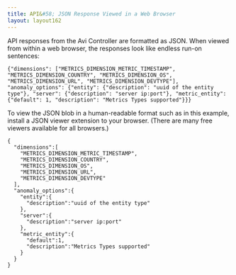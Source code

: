```yaml
---
title: API&#58; JSON Response Viewed in a Web Browser
layout: layout162
---
```

API responses from the Avi Controller are formatted as JSON. When viewed from within a web browser, the responses look like endless run-on sentences:

<pre><code class="language-json">{"dimensions": ["METRICS_DIMENSION_METRIC_TIMESTAMP", "METRICS_DIMENSION_COUNTRY", "METRICS_DIMENSION_OS", "METRICS_DIMENSION_URL", "METRICS_DIMENSION_DEVTYPE"], "anomaly_options": {"entity": {"description": "uuid of the entity type"}, "server": {"description": "server ip:port"}, "metric_entity": {"default": 1, "description": "Metrics Types supported"}}}
</code></pre> 

To view the JSON blob in a human-readable format such as in this example, install a JSON viewer extension to your browser. (There are many free viewers available for all browsers.)

<pre><code class="language-json">{  
  "dimensions":[  
    "METRICS_DIMENSION_METRIC_TIMESTAMP",
    "METRICS_DIMENSION_COUNTRY",
    "METRICS_DIMENSION_OS",
    "METRICS_DIMENSION_URL",
    "METRICS_DIMENSION_DEVTYPE"
  ],
  "anomaly_options":{  
    "entity":{  
      "description":"uuid of the entity type"
    },
    "server":{  
      "description":"server ip:port"
    },
    "metric_entity":{  
      "default":1,
      "description":"Metrics Types supported"
    }
  }
}
</code></pre> 